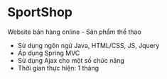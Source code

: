 # SportShop
Website bán hàng online - Sản phẩm thể thao
- Sử dụng ngôn ngữ Java, HTML/CSS, JS, Jquery
- Áp dụng Spring MVC
- Sử dụng Ajax cho một số chức năng
- Thời gian thực hiện: 1 tháng
